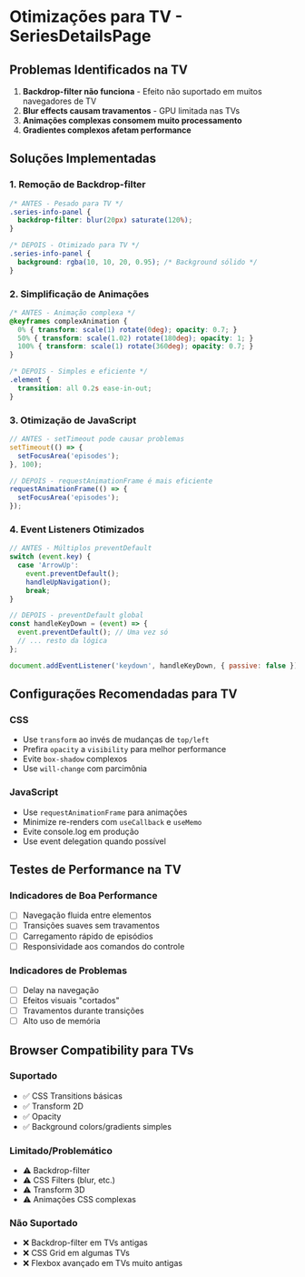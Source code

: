 # Otimizações para TV - SeriesDetailsPage

## Problemas Identificados na TV
1. **Backdrop-filter não funciona** - Efeito não suportado em muitos navegadores de TV
2. **Blur effects causam travamentos** - GPU limitada nas TVs
3. **Animações complexas consomem muito processamento**
4. **Gradientes complexos afetam performance**

## Soluções Implementadas

### 1. Remoção de Backdrop-filter
```css
/* ANTES - Pesado para TV */
.series-info-panel {
  backdrop-filter: blur(20px) saturate(120%);
}

/* DEPOIS - Otimizado para TV */
.series-info-panel {
  background: rgba(10, 10, 20, 0.95); /* Background sólido */
}
```

### 2. Simplificação de Animações
```css
/* ANTES - Animação complexa */
@keyframes complexAnimation {
  0% { transform: scale(1) rotate(0deg); opacity: 0.7; }
  50% { transform: scale(1.02) rotate(180deg); opacity: 1; }
  100% { transform: scale(1) rotate(360deg); opacity: 0.7; }
}

/* DEPOIS - Simples e eficiente */
.element {
  transition: all 0.2s ease-in-out;
}
```

### 3. Otimização de JavaScript
```javascript
// ANTES - setTimeout pode causar problemas
setTimeout(() => {
  setFocusArea('episodes');
}, 100);

// DEPOIS - requestAnimationFrame é mais eficiente
requestAnimationFrame(() => {
  setFocusArea('episodes');
});
```

### 4. Event Listeners Otimizados
```javascript
// ANTES - Múltiplos preventDefault
switch (event.key) {
  case 'ArrowUp':
    event.preventDefault();
    handleUpNavigation();
    break;
}

// DEPOIS - preventDefault global
const handleKeyDown = (event) => {
  event.preventDefault(); // Uma vez só
  // ... resto da lógica
};

document.addEventListener('keydown', handleKeyDown, { passive: false });
```

## Configurações Recomendadas para TV

### CSS
- Use `transform` ao invés de mudanças de `top/left`
- Prefira `opacity` a `visibility` para melhor performance
- Evite `box-shadow` complexos
- Use `will-change` com parcimônia

### JavaScript
- Use `requestAnimationFrame` para animações
- Minimize re-renders com `useCallback` e `useMemo`
- Evite console.log em produção
- Use event delegation quando possível

## Testes de Performance na TV

### Indicadores de Boa Performance
- [ ] Navegação fluida entre elementos
- [ ] Transições suaves sem travamentos
- [ ] Carregamento rápido de episódios
- [ ] Responsividade aos comandos do controle

### Indicadores de Problemas
- [ ] Delay na navegação
- [ ] Efeitos visuais "cortados"
- [ ] Travamentos durante transições
- [ ] Alto uso de memória

## Browser Compatibility para TVs

### Suportado
- ✅ CSS Transitions básicas
- ✅ Transform 2D
- ✅ Opacity
- ✅ Background colors/gradients simples

### Limitado/Problemático
- ⚠️ Backdrop-filter
- ⚠️ CSS Filters (blur, etc.)
- ⚠️ Transform 3D
- ⚠️ Animações CSS complexas

### Não Suportado
- ❌ Backdrop-filter em TVs antigas
- ❌ CSS Grid em algumas TVs
- ❌ Flexbox avançado em TVs muito antigas 